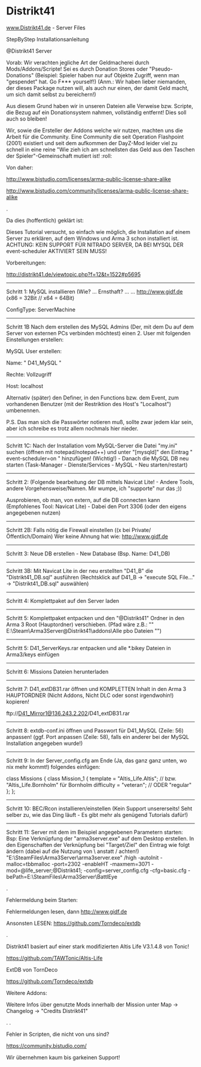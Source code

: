 # Distrikt41
www.Distrikt41.de - Server Files



StepByStep Installationsanleitung

@Distrikt41 Server



Vorab:
Wir verachten jegliche Art der Geldmacherei durch Mods/Addons/Scripte!
Sei es durch Donation Stores oder "Pseudo-Donations" (Beispiel: Spieler haben nur auf Objekte Zugriff, wenn man "gespendet" hat. Go F*** yourself!) (Anm.: Wir haben lieber niemanden, der dieses Package nutzen will, als auch nur einen, der damit Geld macht, um sich damit selbst zu bereichern!)


Aus diesem Grund haben wir in unseren Dateien alle Verweise bzw. Scripte, die Bezug auf ein Donationsystem nahmen, vollständig entfernt! Dies soll auch so bleiben!


Wir, sowie die Ersteller der Addons welche wir nutzen, machten uns die Arbeit für die Community.
Eine Community die seit Operation Flashpoint (2001) existiert und seit dem aufkommen der DayZ-Mod leider viel zu schnell in eine reine "Wie zieh ich am schnellsten das Geld aus den Taschen der Spieler"-Gemeinschaft mutiert ist!  :roll: 


Von daher:

http://www.bistudio.com/licenses/arma-public-license-share-alike

http://www.bistudio.com/community/licenses/arma-public-license-share-alike

.

Da dies (hoffentlich) geklärt ist:

Dieses Tutorial versucht, so einfach wie möglich, die Installation auf einem Server zu erklären, auf dem Windows und Arma 3 schon installiert ist.
ACHTUNG: KEIN SUPPORT FÜR NITRADO SERVER, DA BEI MYSQL DER event-scheduler AKTIVIERT SEIN MUSS!

Vorbereitungen:

http://distrikt41.de/viewtopic.php?f=12&t=1522#p5695

------------------

Schritt 1:
MySQL installieren (Wie? ... Ernsthaft? ... ... http://www.gidf.de (x86 = 32Bit // x64 = 64Bit)

ConfigType: ServerMachine

---------

Schritt 1B
Nach dem erstellen des MySQL Admins (Der, mit dem Du auf dem Server von externen PCs verbinden möchtest) einen 2. User mit folgenden Einstellungen erstellen:

MySQL User erstellen:
 
Name: " D41_MySQL "
 
Rechte: Vollzugriff
 
Host: localhost

Alternativ (später) den Definer, in den Functions bzw. dem Event, zum vorhandenen Benutzer (mit der Restriktion des Host's "Localhost") umbenennen.

P.S. Das man sich die Passwörter notieren muß, sollte zwar jedem klar sein, aber ich schreibe es trotz allem nochmals hier nieder.

---------

Schritt 1C:
Nach der Installation vom MySQL-Server die Datei "my.ini" suchen (öffnen mit notepad/notepad++) und unter "[mysqld]" den Eintrag " event-scheduler=on " hinzufügen! (Wichtig!) - Danach die MySQL DB neu starten (Task-Manager - Dienste/Services - MySQL - Neu starten/restart)

------------------

Schritt 2:
(Folgende bearbeitung der DB mittels Navicat Lite! - Andere Tools, andere Vorgehensweise/Namen. Mir wumpe, ich "supporte" nur das ;))

Ausprobieren, ob man, von extern, auf die DB connecten kann (Empfohlenes Tool: Navicat Lite) - Dabei den Port 3306 (oder den eigens angegebenen nutzen)

---------

Schritt 2B:
Falls nötig die Firewall einstellen ((x bei Private/Öffentlich/Domain)
Wer keine Ahnung hat wie: http://www.gidf.de

------------------

Schritt 3:
Neue DB erstellen - New Database (Bsp. Name: D41_DB)

---------

Schritt 3B:
Mit Navicat Lite in der neu erstellten "D41_B" die "Distrikt41_DB.sql" ausführen (Rechtsklick auf D41_B -> "execute SQL File..." -> "Distrikt41_DB.sql" auswählen)

------------------

Schritt 4:
Komplettpaket auf den Server laden

------------------

Schritt 5:
Komplettpaket entpacken und den "@Distrikt41" Ordner in den Arma 3 Root (Hauptordner) verschieben. (Pfad wäre z.B.:  "" E:\Steam\Arma3Server\@Distrikt41\addons\Alle pbo Dateien "")

------------------

Schritt 5:
D41_ServerKeys.rar entpacken und alle *.bikey Dateien in Arma3/keys einfügen

------------------

Schritt 6:
Missions Dateien herunterladen

------------------

Schritt 7:
D41_extDB31.rar öffnen und KOMPLETTEN Inhalt in den Arma 3 HAUPTORDNER (Nicht Addons, Nicht DLC oder sonst irgendwohin!) kopieren!

ftp://D41_Mirror1@136.243.2.202/D41_extDB31.rar

------------------

Schritt 8:
extdb-conf.ini öffnen und Passwort für D41_MySQL (Zeile: 56) anpassen! (ggf. Port anpassen (Zeile: 58), falls ein anderer bei der MySQL Installation angegeben wurde!)

------------------

Schritt 9:
In der Server_config.cfg am Ende (Ja, das ganz ganz unten, wo nix mehr kommt!) folgendes einfügen:

class Missions
{
class Mission_1
{
template = "Altis_Life.Altis"; // bzw. "Altis_Life.Bornholm" für Bornholm
difficulty = "veteran"; // ODER "regular"
};
};

------------------

Schritt 10:
BEC/Rcon installieren/einstellen (Kein Support unsererseits! Seht selber zu, wie das Ding läuft - Es gibt mehr als genügend Tutorials dafür!)

------------------

Schritt 11:
Server mit dem im Beispiel angegebenen Parametern starten:
Bsp:
Eine Verknüpfung der "arma3server.exe" auf dem Desktop erstellen.
In den Eigenschaften der Verknüpfung bei "Target/Ziel" den Eintrag wie folgt ändern (dabei auf die Nutzung von \ anstatt / achten!)
"E:\SteamFiles\Arma3Server\arma3server.exe" /high -autoInit -malloc=tbbmalloc -port=2302 -enableHT -maxmem=3071 -mod=@life_server;@Distrikt41; -config=server_config.cfg -cfg=basic.cfg -bePath=E:\SteamFiles\Arma3Server\BattlEye
 
.
 
Fehlermeldung beim Starten:
 
Fehlermeldungen lesen, dann http://www.gidf.de
 
Ansonsten LESEN:
https://github.com/Torndeco/extdb
 
.
 
Distrikt41 basiert auf einer stark modifizierten Altis Life V3.1.4.8 von Tonic!
 
https://github.com/TAWTonic/Altis-Life

ExtDB von TornDeco
 
https://github.com/Torndeco/extdb

Weitere Addons:
 
Weitere Infos über genutzte Mods innerhalb der Mission unter Map -> Changelog -> "Credits Distrikt41"
 
 .
 .
 
Fehler in Scripten, die nicht von uns sind?

https://community.bistudio.com/

Wir übernehmen kaum bis garkeinen Support!
